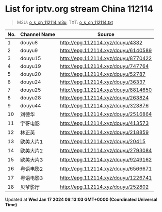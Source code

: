 # List for **iptv.org stream China 112114**

> M3U: [o_s_cn_112114.m3u](/o_s_cn_112114.m3u), TXT: [o_s_cn_112114.txt](/txt/o_s_cn_112114.txt)

| No.  | Channel Name | Source |
| --- | ------------ | --- |
| 1 | douyu8 | <http://epg.112114.xyz/douyu/4332> |
| 2 | douyu9 | <http://epg.112114.xyz/douyu/6140589> |
| 3 | douyu15 | <http://epg.112114.xyz/douyu/8770422> |
| 4 | douyu19 | <http://epg.112114.xyz/douyu/747764> |
| 5 | douyu20 | <http://epg.112114.xyz/douyu/52787> |
| 6 | douyu24 | <http://epg.112114.xyz/douyu/36337> |
| 7 | douyu25 | <http://epg.112114.xyz/douyu/8814650> |
| 8 | douyu28 | <http://epg.112114.xyz/douyu/263824> |
| 9 | douyu44 | <http://epg.112114.xyz/douyu/323876> |
| 10 | 刘德华 | <http://epg.112114.xyz/douyu/2516864> |
| 11 | 宇哥电影 | <http://epg.112114.xyz/douyu/413573> |
| 12 | 林正英 | <http://epg.112114.xyz/douyu/218859> |
| 13 | 欧美大片1 | <http://epg.112114.xyz/douyu/20415> |
| 14 | 欧美大片2 | <http://epg.112114.xyz/douyu/2793084> |
| 15 | 欧美大片3 | <http://epg.112114.xyz/douyu/9249162> |
| 16 | 粤语电影2 | <http://epg.112114.xyz/douyu/6566671> |
| 17 | 粤语电影3 | <http://epg.112114.xyz/douyu/1226741> |
| 18 | 贝爷影厅 | <http://epg.112114.xyz/douyu/252802> |

Updated at **Wed Jan 17 2024 06:13:03 GMT+0000 (Coordinated Universal Time)**
